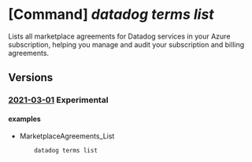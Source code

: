 # [Command] _datadog terms list_

Lists all marketplace agreements for Datadog services in your Azure subscription, helping you manage and audit your subscription and billing agreements.

## Versions

### [2021-03-01](/Resources/mgmt-plane/L3N1YnNjcmlwdGlvbnMve30vcHJvdmlkZXJzL21pY3Jvc29mdC5kYXRhZG9nL2FncmVlbWVudHM=/2021-03-01.xml) **Experimental**

<!-- mgmt-plane /subscriptions/{}/providers/microsoft.datadog/agreements 2021-03-01 -->

#### examples

- MarketplaceAgreements_List
    ```bash
        datadog terms list
    ```
